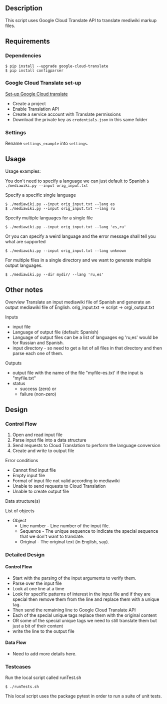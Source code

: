 ## Description

This script uses Google Cloud Translate API to translate mediwiki markup files.

## Requirements

### Dependencies

```
$ pip install --upgrade google-cloud-translate
$ pip install configparser
```

### Google Cloud Translate set-up
[Set-up Google Cloud translate](https://cloud.google.com/translate/docs/quickstart-v3)
- Create a project
- Enable Translation API
- Create a service account with Translate permissions
- Download the private key as ``credentials.json`` in this same folder

### Settings

Rename ``settings_example`` into ``settings``.

## Usage

Usage examples:

You don't need to specify a language we can just default to Spanish
``$ ./mediawiki.py --input orig_input.txt``

Specify a specific single language
```
$ ./mediawiki.py --input orig_input.txt --lang es
$ ./mediawiki.py --input orig_input.txt --lang ru
```

Specify multiple languages for a single file
```
$ ./mediawiki.py --input orig_input.txt --lang 'es,ru'
```

Or you can specify a weird language and the error message shall tell you what are supported
```
$ ./mediawiki.py --input orig_input.txt --lang unknown
```

For multiple files in a single directory and we want to generate multiple output languages.
```
$ ./mediawiki.py --dir mydir/ --lang 'ru,es'
```

## Other notes

Overview
Translate an input mediawiki file of Spanish and generate an output mediawiki file of English.
orig_input.txt -> script -> orgi_output.txt

Inputs
- input file
- Language of output file (default: Spanish)
- Language of output files can be a list of languages eg 'ru,es' would be for Russian and Spanish.
- input directory - so need to get a list of all files in that directory and then parse each one of them.

Outputs
- output file with the name of the file "myfile-es.txt' if the input is "myfile.txt"
- status
  - success (zero) or
  - failure (non-zero)


## Design

### Control Flow

1. Open and read input file
2. Parse input file into a data structure
3. Send requests to Cloud Translation to perform the language conversion
4. Create and write to output file

Error conditions
- Cannot find input file
- Empty input file
- Format of input file not valid according to mediawiki
- Unable to send requests to Cloud Translation
- Unable to create output file

Data structure(s)

List of objects
- Object
  - Line number - Line number of the input file.
  - Sequence - The unique sequence to indicate the special sequence that we don't want to translate.
  - Original - The original text (in English, say).

### Detailed Design

#### Control Flow
- Start with the parsing of the input arguments to verify them.
- Parse over the input file
- Look at one line at a time
- Look for specific patterns of interest in the input file and if they are special then remove them from the line and replace them with a unique tag.
- Then send the remaining line to Google Cloud Translate API
- Each of the special unique tags replace them with the original content
- OR some of the special unique tags we need to still translate them but just a bit of their content
- write the line to the output file

#### Data Flow
- Need to add more details here.

### Testcases

Run the local script called runTest.sh

``$ ./runTests.sh``

This local script uses the package pytest in order to run a suite of unit tests.
